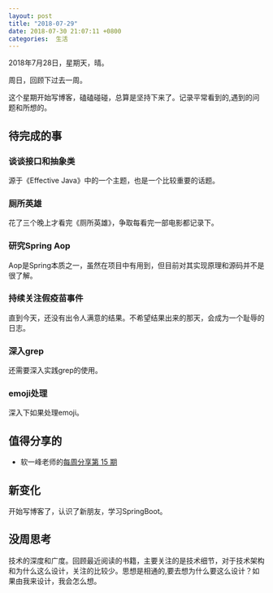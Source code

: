 ```yaml
---
layout: post
title: "2018-07-29"
date: 2018-07-30 21:07:11 +0800
categories:  生活
---
```


2018年7月28日，星期天，晴。

周日，回顾下过去一周。

这个星期开始写博客，磕磕碰碰，总算是坚持下来了。记录平常看到的,遇到的问题和所想的。

## 待完成的事
### 谈谈接口和抽象类
源于《Effective Java》中的一个主题，也是一个比较重要的话题。
### 厕所英雄
花了三个晚上才看完《厕所英雄》，争取每看完一部电影都记录下。
### 研究Spring Aop 
Aop是Spring本质之一，虽然在项目中有用到，但目前对其实现原理和源码并不是很了解。
### 持续关注假疫苗事件
直到今天，还没有出令人满意的结果。不希望结果出来的那天，会成为一个耻辱的日志。
### 深入grep
还需要深入实践grep的使用。
### emoji处理
深入下如果处理emoji。
## 值得分享的
- 软一峰老师的[每周分享第 15 期
](http://www.ruanyifeng.com/blog/2018/07/weekly-issue-15.html)
## 新变化
开始写博客了，认识了新朋友，学习SpringBoot。

## 没周思考
技术的深度和广度。回顾最近阅读的书籍，主要关注的是技术细节，对于技术架构和为什么这么设计，关注的比较少。思想是相通的,要去想为什么要这么设计？如果由我来设计，我会怎么想。